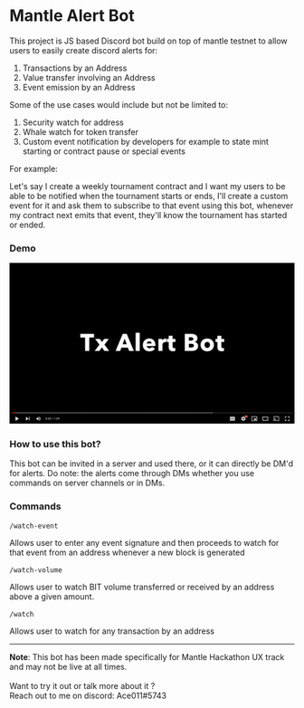 # Mantle Alert Bot

This project is JS based Discord bot build on top of mantle testnet to allow users to easily create discord alerts for: <br>

1. Transactions by an Address
2. Value transfer involving an Address
3. Event emission by an Address

Some of the use cases would include but not be limited to:

1. Security watch for address
2. Whale watch for token transfer
3. Custom event notification by developers for example to state mint starting or contract pause or special events

For example:

Let's say I create a weekly tournament contract and I want my users to be able to be notified when the tournament starts or ends, I'll create a custom event for it and ask them to subscribe to that event using this bot, whenever my contract next emits that event, they'll know the tournament has started or ended.

### Demo

[![Demo](1.png)](https://youtu.be/N4wQVT9U3SM "Demo Video")

### How to use this bot?

This bot can be invited in a server and used there, or it can directly be DM'd for alerts. Do note: the alerts come through DMs whether you use commands on server channels or in DMs.

### Commands

```
/watch-event
```

Allows user to enter any event signature and then proceeds to watch for that event from an address whenever a new block is generated

```
/watch-volume
```

Allows user to watch BIT volume transferred or received by an address above a given amount.

```
/watch
```

Allows user to watch for any transaction by an address

---

**Note**: This bot has been made specifically for Mantle Hackathon UX track and may not be live at all times.
<br><br>
Want to try it out or talk more about it ? <br>
Reach out to me on discord: Ace011#5743
